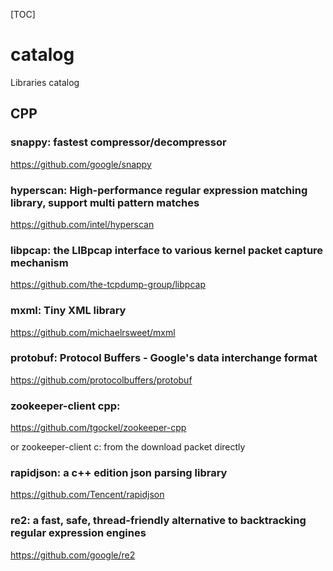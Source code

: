 [TOC]

# catalog
Libraries catalog


## CPP

### snappy: fastest compressor/decompressor

https://github.com/google/snappy

### hyperscan: High-performance regular expression matching library, support multi pattern matches

https://github.com/intel/hyperscan

### libpcap: the LIBpcap interface to various kernel packet capture mechanism

https://github.com/the-tcpdump-group/libpcap

### mxml: Tiny XML library

https://github.com/michaelrsweet/mxml

### protobuf: Protocol Buffers - Google's data interchange format

https://github.com/protocolbuffers/protobuf

### zookeeper-client cpp: 

https://github.com/tgockel/zookeeper-cpp

or zookeeper-client c: from the download packet directly

### rapidjson: a c++ edition json parsing library

https://github.com/Tencent/rapidjson

### re2: a fast, safe, thread-friendly alternative to backtracking regular expression engines

https://github.com/google/re2
